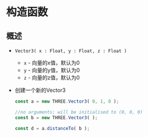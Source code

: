 # 构造函数

## 概述

+ `Vector3( x : Float, y : Float, z : Float )`
  + `x` - 向量的x值，默认为0
  + `y` - 向量的y值，默认为0
  + `z` - 向量的z值，默认为0

+ 创建一个新的Vector3

  ```js
  const a = new THREE.Vector3( 0, 1, 0 );

  //no arguments; will be initialised to (0, 0, 0)
  const b = new THREE.Vector3( );

  const d = a.distanceTo( b );
  ```
